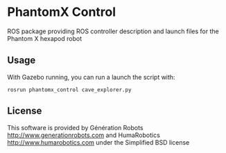 # PhantomX Control 

ROS package providing ROS controller description and launch files for the Phantom X hexapod robot

## Usage

With Gazebo running, you can run a launch the script with:

    rosrun phantomx_control cave_explorer.py

## License

This software is provided by Génération Robots http://www.generationrobots.com and HumaRobotics http://www.humarobotics.com under the Simplified BSD license
